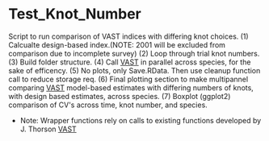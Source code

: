 # Test_Knot_Number
Script to run comparison of VAST indices with differing knot choices.
(1) Calcualte design-based index.(NOTE: 2001 will be excluded from comparison due to incomplete survey)
(2) Loop through trial knot numbers.
(3) Build folder structure.
(4) Call [VAST](https://github.com/James-Thorson/VAST) in parallel across species, for the sake of efficency.
(5) No plots, only Save.RData. Then use cleanup function call to reduce storage req.
(6) Final plotting section to make multipannel comparing [VAST](https://github.com/James-Thorson/VAST) model-based estimates with differing numbers of knots, with design based estimates, across species. 
(7) Boxplot (ggplot2) comparison of CV's across time, knot number, and species. 

*	Note: Wrapper functions rely on calls to existing functions developed by J. Thorson [VAST](https://github.com/James-Thorson/VAST)



